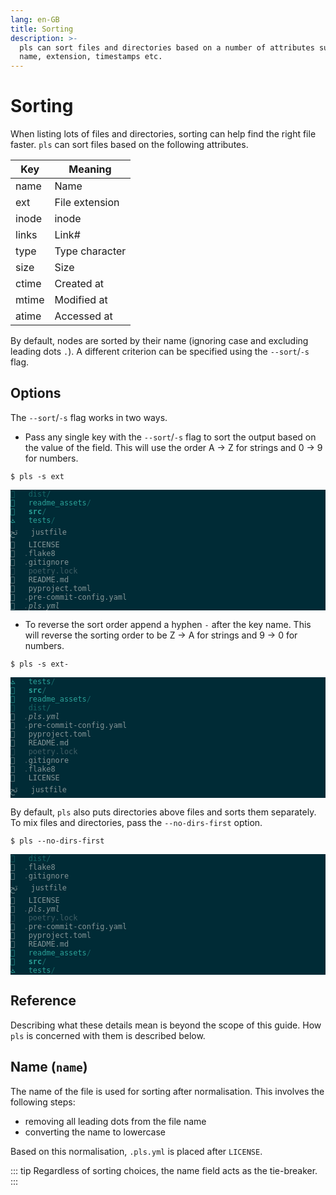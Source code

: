 ```yaml
---
lang: en-GB
title: Sorting
description: >-
  pls can sort files and directories based on a number of attributes such as 
  name, extension, timestamps etc.
---
```


# Sorting

When listing lots of files and directories, sorting can help find the right file
faster. `pls` can sort files based on the following attributes.

| Key   | Meaning        |
| ----- | -------------- |
| name  | Name           |
| ext   | File extension |
| inode | inode          |
| links | Link#          |
| type  | Type character |
| size  | Size           |
| ctime | Created at     |
| mtime | Modified at    |
| atime | Accessed at    |

By default, nodes are sorted by their name (ignoring case and excluding leading
dots `.`). A different criterion can be specified using the `--sort`/`-s` flag.

## Options

The `--sort`/`-s` flag works in two ways.

- Pass any single key with the `--sort`/`-s` flag to sort the output based on
  the value of the field. This will use the order A &rarr; Z for strings and
  0 &rarr; 9 for numbers.

```:no-line-numbers
$ pls -s ext
```

<div
    style="background-color: #002b36; color: #839496;"
    class="language-">
  <pre style="color: inherit;"><code style="color: inherit;"><span style="color: #156667; text-decoration-color: #156667"></span>   <span style="color: #156667; text-decoration-color: #156667">dist/</span>                  
<span style="color: #2aa198; text-decoration-color: #2aa198"></span>   <span style="color: #2aa198; text-decoration-color: #2aa198">readme_assets</span><span style="color: #156667; text-decoration-color: #156667">/</span>         
<span style="color: #2aa198; text-decoration-color: #2aa198; font-weight: bold"></span>   <span style="color: #2aa198; text-decoration-color: #2aa198; font-weight: bold">src</span><span style="color: #156667; text-decoration-color: #156667; font-weight: bold">/</span>                   
<span style="color: #2aa198; text-decoration-color: #2aa198">ﭧ</span>   <span style="color: #2aa198; text-decoration-color: #2aa198">tests</span><span style="color: #156667; text-decoration-color: #156667">/</span>                 
ﰌ   justfile               
   LICENSE                
  <span style="color: #415f66; text-decoration-color: #415f66">.</span>flake8                 
  <span style="color: #415f66; text-decoration-color: #415f66">.</span>gitignore              
<span style="color: #415f66; text-decoration-color: #415f66"></span>   <span style="color: #415f66; text-decoration-color: #415f66">poetry.lock</span>            
   README.md              
   pyproject.toml         
  <span style="color: #415f66; text-decoration-color: #415f66">.</span>pre-commit-config.yaml 
<span style="font-style: italic"></span>  <span style="color: #415f66; text-decoration-color: #415f66; font-style: italic">.</span><span style="font-style: italic">pls.yml</span>                
</code></pre>
</div>

- To reverse the sort order append a hyphen `-` after the key name. This will
  reverse the sorting order to be Z &rarr; A for strings and 9 &rarr; 0 for
  numbers.

```:no-line-numbers
$ pls -s ext-
```

<div
    style="background-color: #002b36; color: #839496;"
    class="language-">
  <pre style="color: inherit;"><code style="color: inherit;"><span style="color: #2aa198; text-decoration-color: #2aa198">ﭧ</span>   <span style="color: #2aa198; text-decoration-color: #2aa198">tests</span><span style="color: #156667; text-decoration-color: #156667">/</span>                 
<span style="color: #2aa198; text-decoration-color: #2aa198; font-weight: bold"></span>   <span style="color: #2aa198; text-decoration-color: #2aa198; font-weight: bold">src</span><span style="color: #156667; text-decoration-color: #156667; font-weight: bold">/</span>                   
<span style="color: #2aa198; text-decoration-color: #2aa198"></span>   <span style="color: #2aa198; text-decoration-color: #2aa198">readme_assets</span><span style="color: #156667; text-decoration-color: #156667">/</span>         
<span style="color: #156667; text-decoration-color: #156667"></span>   <span style="color: #156667; text-decoration-color: #156667">dist/</span>                  
<span style="font-style: italic"></span>  <span style="color: #415f66; text-decoration-color: #415f66; font-style: italic">.</span><span style="font-style: italic">pls.yml</span>                
  <span style="color: #415f66; text-decoration-color: #415f66">.</span>pre-commit-config.yaml 
   pyproject.toml         
   README.md              
<span style="color: #415f66; text-decoration-color: #415f66"></span>   <span style="color: #415f66; text-decoration-color: #415f66">poetry.lock</span>            
  <span style="color: #415f66; text-decoration-color: #415f66">.</span>gitignore              
  <span style="color: #415f66; text-decoration-color: #415f66">.</span>flake8                 
   LICENSE                
ﰌ   justfile               
</code></pre>
</div>

By default, `pls` also puts directories above files and sorts them separately.
To mix files and directories, pass the `--no-dirs-first` option.

```:no-line-numbers
$ pls --no-dirs-first
```

<div
    style="background-color: #002b36; color: #839496;"
    class="language-">
  <pre style="color: inherit;"><code style="color: inherit;"><span style="color: #156667; text-decoration-color: #156667"></span>   <span style="color: #156667; text-decoration-color: #156667">dist/</span>                  
  <span style="color: #415f66; text-decoration-color: #415f66">.</span>flake8                 
  <span style="color: #415f66; text-decoration-color: #415f66">.</span>gitignore              
ﰌ   justfile               
   LICENSE                
<span style="font-style: italic"></span>  <span style="color: #415f66; text-decoration-color: #415f66; font-style: italic">.</span><span style="font-style: italic">pls.yml</span>                
<span style="color: #415f66; text-decoration-color: #415f66"></span>   <span style="color: #415f66; text-decoration-color: #415f66">poetry.lock</span>            
  <span style="color: #415f66; text-decoration-color: #415f66">.</span>pre-commit-config.yaml 
   pyproject.toml         
   README.md              
<span style="color: #2aa198; text-decoration-color: #2aa198"></span>   <span style="color: #2aa198; text-decoration-color: #2aa198">readme_assets</span><span style="color: #156667; text-decoration-color: #156667">/</span>         
<span style="color: #2aa198; text-decoration-color: #2aa198; font-weight: bold"></span>   <span style="color: #2aa198; text-decoration-color: #2aa198; font-weight: bold">src</span><span style="color: #156667; text-decoration-color: #156667; font-weight: bold">/</span>                   
<span style="color: #2aa198; text-decoration-color: #2aa198">ﭧ</span>   <span style="color: #2aa198; text-decoration-color: #2aa198">tests</span><span style="color: #156667; text-decoration-color: #156667">/</span>                 
</code></pre>
</div>

## Reference

Describing what these details mean is beyond the scope of this guide. How `pls`
is concerned with them is described below.

## Name (`name`)

The name of the file is used for sorting after normalisation. This involves the
following steps:

- removing all leading dots from the file name
- converting the name to lowercase

Based on this normalisation, `.pls.yml` is placed after `LICENSE`.

::: tip
Regardless of sorting choices, the name field acts as the tie-breaker.
:::
